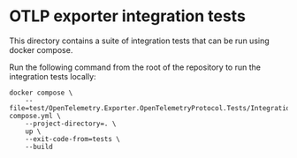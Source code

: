 # OTLP exporter integration tests

This directory contains a suite of integration tests that can be run using
docker compose.

Run the following command from the root of the repository to run the
integration tests locally:

```shell
docker compose \
    --file=test/OpenTelemetry.Exporter.OpenTelemetryProtocol.Tests/IntegrationTest/docker-compose.yml \
    --project-directory=. \
    up \
    --exit-code-from=tests \
    --build
```

